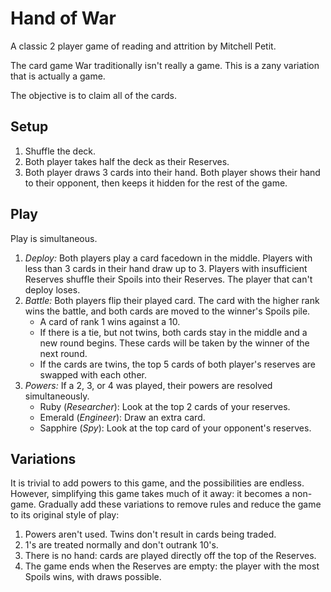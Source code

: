 Hand of War
===========
A classic 2 player game of reading and attrition by Mitchell Petit.

The card game War traditionally isn't really a game. This is a zany variation that is actually a game.

The objective is to claim all of the cards.

Setup
-----
1. Shuffle the deck.
2. Both player takes half the deck as their Reserves.
3. Both player draws 3 cards into their hand. Both player shows their hand to their opponent, then keeps it hidden for the rest of the game.

Play
----
Play is simultaneous.
1. *Deploy:* Both players play a card facedown in the middle. Players with less than 3 cards in their hand draw up to 3. Players with insufficient Reserves shuffle their Spoils into their Reserves. The player that can't deploy loses.
2. *Battle:* Both players flip their played card. The card with the higher rank wins the battle, and both cards are moved to the winner's Spoils pile.
    - A card of rank 1 wins against a 10.
    - If there is a tie, but not twins, both cards stay in the middle and a new round begins. These cards will be taken by the winner of the next round.
    - If the cards are twins, the top 5 cards of both player's reserves are swapped with each other.
3. *Powers:* If a 2, 3, or 4 was played, their powers are resolved simultaneously.
    - Ruby (*Researcher*): Look at the top 2 cards of your reserves.
    - Emerald (*Engineer*): Draw an extra card.
    - Sapphire (*Spy*): Look at the top card of your opponent's reserves.

Variations
----------
It is trivial to add powers to this game, and the possibilities are endless. However, simplifying this game takes much of it away: it becomes a non-game. Gradually add these variations to remove rules and reduce the game to its original style of play:
1. Powers aren't used. Twins don't result in cards being traded.
2. 1's are treated normally and don't outrank 10's.
3. There is no hand: cards are played directly off the top of the Reserves.
4. The game ends when the Reserves are empty: the player with the most Spoils wins, with draws possible.
